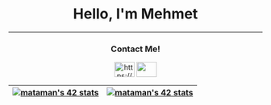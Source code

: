 <center><h1 align="center">Hello, I'm Mehmet</h1></center>

<hr>
<h3 align="center">Contact Me!</h3>
<p align="center">
<a href="https://www.linkedin.com/in/mehmetataman59/" target="blank"><img align="center" src="https://raw.githubusercontent.com/rahuldkjain/github-profile-readme-generator/master/src/images/icons/Social/linked-in-alt.svg" alt="https://www.linkedin.com/in/mehmetataman59/" height="30" width="40" /></a>
<a href="mailto:atamannmehmet@gmail.com" target="blank"><img align="center" src="https://upload.wikimedia.org/wikipedia/commons/7/7e/Gmail_icon_%282020%29.svg" height="30" width="40" /></a>
</p>

| [![mataman's 42 stats](https://badge42.vercel.app/api/v2/cli3qia4m010708l1dot2h401/stats?cursusId=9&coalitionId=198)](https://github.com/JaeSeoKim/badge42) | [![mataman's 42 stats](https://badge42.vercel.app/api/v2/cli3qia4m010708l1dot2h401/stats?cursusId=21&coalitionId=229)](https://github.com/JaeSeoKim/badge42) |
|---|---|
